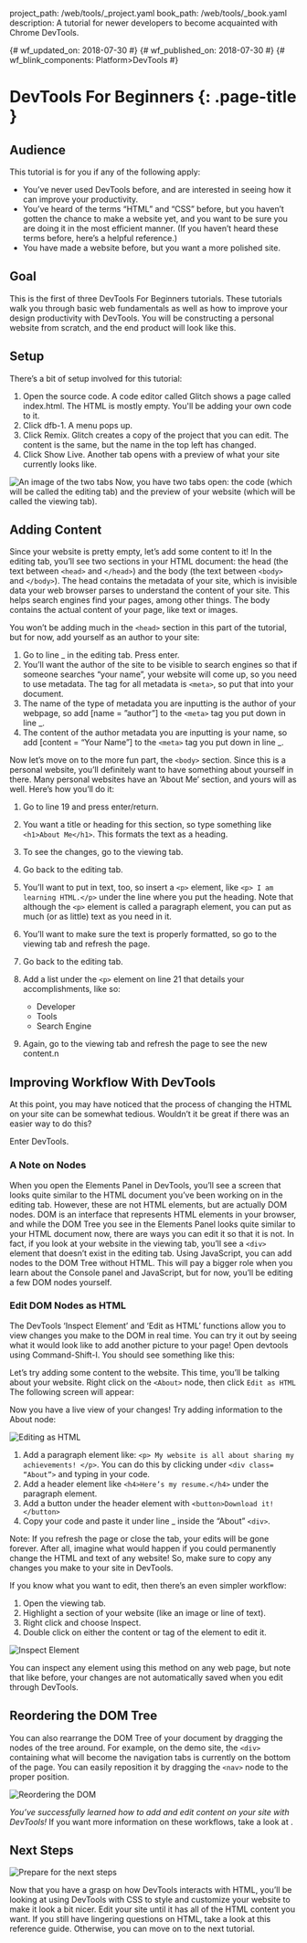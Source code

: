 project_path: /web/tools/_project.yaml
book_path: /web/tools/_book.yaml
description: A tutorial for newer developers to become acquainted with Chrome DevTools.

{# wf_updated_on: 2018-07-30 #}
{# wf_published_on: 2018-07-30 #}
{# wf_blink_components: Platform>DevTools #}

# DevTools For Beginners {: .page-title }
## Audience

This tutorial is for you if any of the following apply:

- You’ve never used DevTools before, and are interested in seeing how it can improve your productivity.
- You’ve heard of the terms “HTML” and “CSS” before, but you haven’t gotten the chance to make a website yet, and you want to be sure you are doing it in the most efficient manner. (If you haven’t heard these terms before, here’s a helpful reference.)
- You have made a website before, but you want a more polished site.


## Goal
This is the first of three DevTools For Beginners tutorials. These tutorials 
walk you through basic web fundamentals as well as how to improve your design 
productivity with DevTools. You will be constructing a personal website from 
scratch, and the end product will look like this. 

## Setup
There’s a bit of setup involved for this tutorial:

1. Open the source code. A code editor called Glitch shows a page called index.html. The HTML is mostly empty. You'll be adding your own code to it.
2. Click dfb-1. A menu pops up.
3. Click Remix. Glitch creates a copy of the project that you can edit. The content is the same, but the name in the top left has changed.
4. Click Show Live. Another tab opens  with a preview of what your site currently looks like.

![An image of the two tabs](2tabs.png)
Now, you have two tabs open: the code (which will be called the editing tab) and the preview of your website (which will be called the viewing tab). 

## Adding Content

Since your website is pretty empty, let’s add some content to it!  In the 
editing tab, you’ll see two sections in your HTML document: the head (the text 
between `<head>` and `</head>`) and the body (the text between `<body>` and 
`</body>`). The head contains the metadata of your site, which is invisible 
data your web browser parses to understand the content of your site. This 
helps search engines find your pages, among other things. The body contains 
the actual content of your page, like text or images.

You won’t be adding much in the `<head>` section in this part of the tutorial, 
but for now, add yourself as an author to your site:
	
1. Go to line _ in the editing tab. Press enter.
2. You’ll want the author of the site to be visible to search engines so that if someone searches “your name”, your website will come up, so you need to use metadata. The tag for all metadata is `<meta>`, so put that into your document.
3. The name of the type of metadata you are inputting is the author of your webpage, so add [name = ”author”] to the `<meta>` tag you put down in line _.
4. The content of the author metadata you are inputting is your name, so add [content = “Your Name”] to the `<meta>` tag you put down in line _.

Now let’s move on to the more fun part, the `<body>` section. Since this is a personal website, you’ll definitely want to have something about yourself in there. Many personal websites have an ‘About Me’ section, and yours will as well. Here’s how you’ll do it:


1. Go to line 19 and press enter/return. 
2. You want a title or heading for this section, so type something like `<h1>About Me</h1>`. This formats the text as a heading. 
3. To see the changes, go to the viewing tab.
4. Go back to the editing tab.
5. You’ll want to put in text, too, so insert a `<p>` element, like `<p> I am learning HTML.</p>` under the line where you put the heading. Note that although the `<p>` element is called a paragraph element, you can put as much (or as little) text as you need in it.
6. You’ll want to make sure the text is properly formatted, so go to the viewing tab and refresh the page.
7. Go back to the editing tab.
8. Add a list under the `<p>` element on line 21 that details your accomplishments, like so: 
	
	<ul>
		<li>Developer</li>
		<li>Tools</li>
		<li>Search Engine</li>
	</ul>
	
9. Again, go to the viewing tab and refresh the page to see the new content.n


## Improving Workflow With DevTools

At this point, you may have noticed that the process of changing the HTML on 
your site can be somewhat tedious. Wouldn’t it be great if there was an easier 
way to do this? 

Enter DevTools.

### A Note on Nodes

 When you open the Elements Panel in DevTools, you’ll see a screen that looks 
 quite similar to the HTML document you’ve been working on in the editing tab. 
 However, these are not HTML elements, but are actually DOM nodes. DOM is an 
 interface that represents HTML elements in your browser, and while the DOM 
 Tree you see in the Elements Panel looks quite similar to your HTML document 
 now, there are ways you can edit it so that it is not. In fact, if you look at 
 your website in the viewing tab, you’ll see a `<div>` element that doesn’t 
 exist in the editing tab. Using JavaScript, you can add nodes to the DOM Tree 
 without HTML. This will pay a bigger role when you learn about the Console 
 panel and JavaScript, but for now, you’ll be editing a few DOM nodes yourself.
 
### Edit DOM Nodes as HTML
 The DevTools ‘Inspect Element’ and ‘Edit as HTML’ functions allow you to view 
 changes you make to the DOM in real time. You can try it out by seeing what it 
 would look like to add another picture to your page! Open devtools using 
 Command-Shift-I. You should see something like this: 
 
Let’s try adding some content to the website. This time, you’ll be talking 
about your website. Right click on the `<About>` node, then click `Edit as HTML`
The following screen will appear:

Now you have a live view of your changes! Try adding information to the About node:

![Editing as HTML](editasHTML.gif)

1. Add a paragraph element like: `<p> My website is all about sharing my achievements! </p>`. You can do this by clicking under `<div class= “About”>` and typing in your code.
2. Add a header element like `<h4>Here’s my resume.</h4>` under the paragraph element.
3. Add a button under the header element with `<button>Download it!</button>`
4. Copy your code and paste it under line _ inside the “About” `<div>`.

Note: If you refresh the page or close the tab, your edits will be gone 
forever. After all, imagine what would happen if you could permanently change 
the HTML and text of any website! So, make sure to copy any changes you make to 
your site in DevTools.

If you know what you want to edit, then there’s an even simpler workflow:

1. Open the viewing tab.
2. Highlight a section of your website (like an image or line of text).
3. Right click and choose Inspect. 
4. Double click on either the content or tag of the element to edit it.

![Inspect Element](inspectel.gif)

You can inspect any element using this method on any web page, but note that 
like before, your changes are not automatically saved when you edit through 
DevTools.

## Reordering the DOM Tree

You can also rearrange the DOM Tree of your document by dragging the nodes of 
the tree around. For example, on the demo site, the `<div>` containing what 
will become the navigation tabs is currently on the bottom of the page. You can 
easily reposition it by dragging the `<nav>` node to the proper position. 

![Reordering the DOM](dom.gif)



*You’ve successfully learned how to add and edit content on your site with 
DevTools!* If you want more information on these workflows, take a look at 
<Inspect Styles>.


## Next Steps
![Prepare for the next steps](endgame.png)

Now that you have a grasp on how DevTools interacts with HTML, you’ll be
looking at using DevTools with CSS to style and customize your website to make 
it look a bit nicer. Edit your site until it has all of the HTML content you want. If you still have lingering questions on HTML, take a look 
at this reference guide. Otherwise, you can move on to the next tutorial.
